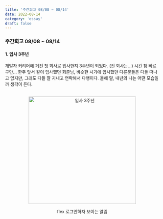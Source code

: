 ```yaml
---
title: '주간회고 08/08 ~ 08/14'
date: 2022-08-14
category: 'essay'
draft: false
---
```


### 주간회고 08/08 ~ 08/14

#### 1. 입사 3주년

개발자 커리어에 거진 첫 회사로 입사한지 3주년이 되었다. (전 회사는...) 시간 참 빠르구만... 한주 앞서 같이 입사했던 회준님, 비슷한 시기에 입사했던 다른분들은 다들 떠나고 없지만, 그래도 다들 잘 지내고 연락해서 다행이다. 올해 말, 내년의 나는 어떤 모습일까 생각이 든다.

<br/>

<div style="text-align:center;">
<img width="350px" src="https://user-images.githubusercontent.com/34129711/184332721-f3d3f8af-9aaf-4df8-a05b-f0925a31036e.png" alt="입사 3주년" />
<p>flex 로그인하자 보이는 알림</p>
</div>
